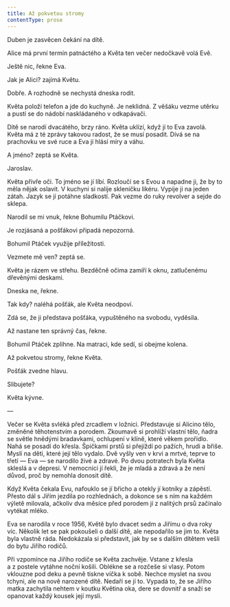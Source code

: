 ```yaml
---
title: Až pokvetou stromy
contentType: prose
---
```


<section>

Duben je zasvěcen čekání na dítě.

Alice má první termín patnáctého a Květa ten večer nedočkavě volá Evě.

Ještě nic, řekne Eva.

Jak je Alici? zajímá Květu.

Dobře. A rozhodně se nechystá dneska rodit.

Květa položí telefon a jde do kuchyně. Je neklidná. Z věšáku vezme utěrku a pustí se do nádobí naskládaného v odkapávači.

Dítě se narodí dvacátého, brzy ráno. Květa uklízí, když jí to Eva zavolá. Květa má z té zprávy takovou radost, že se musí posadit. Dívá se na prachovku ve své ruce a Eva jí hlásí míry a váhu.

A jméno? zeptá se Květa.

Jaroslav.

Květa přivře oči. To jméno se jí líbí. Rozloučí se s Evou a napadne ji, že by to měla nějak oslavit. V kuchyni si nalije skleničku likéru. Vypije ji na jeden zátah. Jazyk se jí potáhne sladkostí. Pak vezme do ruky revolver a sejde do sklepa.

Narodil se mi vnuk, řekne Bohumilu Ptáčkovi.

Je rozjásaná a pošťákovi připadá nepozorná.

Bohumil Ptáček využije příležitosti.

Vezmete mě ven? zeptá se.

Květa je rázem ve střehu. Bezděčně očima zamíří k oknu, zatlučenému dřevěnými deskami.

Dneska ne, řekne.

Tak kdy? naléhá pošťák, ale Květa neodpoví.

Zdá se, že ji představa pošťáka, vypuštěného na svobodu, vyděsila.

Až nastane ten správný čas, řekne.

Bohumil Ptáček zplihne. Na matraci, kde sedí, si obejme kolena.

Až pokvetou stromy, řekne Květa.

Pošťák zvedne hlavu.

Slibujete?

Květa kývne.

—

Večer se Květa svléká před zrcadlem v ložnici. Představuje si Alicino tělo, změněné těhotenstvím a porodem. Zkoumavě si prohlíží vlastní tělo, ňadra se světle hnědými bradavkami, ochlupení v klíně, které věkem prořídlo. Nahá se posadí do křesla. Špičkami prstů si přejíždí po pažích, hrudi a břiše. Myslí na děti, které její tělo vydalo. Dvě vyšly ven v krvi a mrtvé, teprve to třetí — Eva — se narodilo živé a zdravé. Po dvou potratech byla Květa skleslá a v depresi. V nemocnici jí řekli, že je mladá a zdravá a že není důvod, proč by nemohla donosit dítě.

Když Květa čekala Evu, nafouklo se jí břicho a otekly jí kotníky a zápěstí. Přesto dál s Jiřím jezdila po rozhlednách, a dokonce se s ním na každém výletě milovala, ačkoliv dva měsíce před porodem jí z nalitých prsů začínalo vytékat mléko.

Eva se narodila v roce 1956, Květě bylo dvacet sedm a Jiřímu o dva roky víc. Několik let se pak pokoušeli o další dítě, ale nepodařilo se jim to. Květa byla vlastně ráda. Nedokázala si představit, jak by se s dalším dítětem vešli do bytu Jiřího rodičů.

Při vzpomínce na Jiřího rodiče se Květa zachvěje. Vstane z křesla a z postele vytáhne noční košili. Oblékne se a rozčeše si vlasy. Potom vklouzne pod deku a pevně tiskne víčka k sobě. Nechce myslet na svou tchyni, ale na nově narozené dítě. Nedaří se jí to. Vypadá to, že se Jiřího matka zachytila nehtem v koutku Květina oka, dere se dovnitř a snaží se opanovat každý kousek její mysli.

</section>
